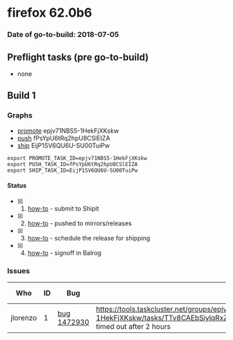 # firefox 62.0b6

### Date of go-to-build: 2018-07-05

## Preflight tasks (pre go-to-build)
- none

## Build 1  

### Graphs
* [promote](https://tools.taskcluster.net/push-inspector/#/epjv71NBS5-1HekFjXKskw) epjv71NBS5-1HekFjXKskw
* [push](https://tools.taskcluster.net/push-inspector/#/fPsYpU6tRq2hpU8CSlEIZA) fPsYpU6tRq2hpU8CSlEIZA
* [ship](https://tools.taskcluster.net/push-inspector/#/EijP1SV6QU6U-SU00TuiPw) EijP1SV6QU6U-SU00TuiPw
```
export PROMOTE_TASK_ID=epjv71NBS5-1HekFjXKskw
export PUSH_TASK_ID=fPsYpU6tRq2hpU8CSlEIZA
export SHIP_TASK_ID=EijP1SV6QU6U-SU00TuiPw
```


#### Status
- [x] 1.  [how-to](https://wiki.mozilla.org/Release:Release_Automation_on_Mercurial:Starting_a_Release#Submit_to_Ship_It)  - submit to Shipit
- [x] 2.  [how-to](https://github.com/mozilla-releng/releasewarrior-2.0/blob/master/docs/release-promotion/desktop/howto.md#push-artifacts-to-releases-directory)  - pushed to mirrors/releases
- [x] 3.  [how-to](https://github.com/mozilla-releng/releasewarrior-2.0/blob/master/docs/release-promotion/desktop/howto.md#ship-the-release)  - schedule the release for shipping
- [x] 4.  [how-to](https://github.com/mozilla-releng/releasewarrior-2.0/blob/master/docs/release-promotion/desktop/howto.md#obtain-sign-offs-for-changes)  - signoff in Balrog

### Issues
| Who                 | ID               | Bug                                                                 | Description                | Resolved                | Future Threat                |
| ------------------- | ---------------- | ------------------------------------------------------------------- | -------------------------- | ----------------------- | ---------------------------- |
| jlorenzo  | 1 | [bug 1472930](https://bugzil.la/1472930)        | https://tools.taskcluster.net/groups/epjv71NBS5-1HekFjXKskw/tasks/TTv8CAEbSiylqRxZsnCC5g/runs/0/logs/public%2Flogs%2Flive_backing.log#L11153 timed out after 2 hours | True | True |

